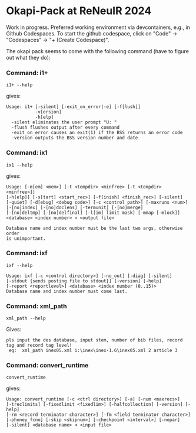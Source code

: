 # Okapi-Pack at ReNeuIR 2024

Work in progress. Preferred working environment via devcontainers, e.g., in Github Codespaces.
To start the github codespace, click on "Code" -> "Codespaces" -> "+ (Create Codespace)".

The okapi pack seems to come with the following command (have to figure out what they do):


### Command: i1+

```
i1+ --help
```

gives:
```
Usage: i1+ [-silent] [-exit_on_error|-e] [-f[lush]]
           -v[ersion]
           -h[elp]
  -silent eliminates the user prompt "U: "
  -flush flushes output after every command
  -exit_on_error causes an exit(1) if the BSS returns an error code
  -version outputs the BSS version number and date
```


### Command: ix1

```
ix1 --help
```

gives:

```
Usage: [-m[em] <mem>] [-t <tempdir> <minfree> [-t <tempdir> <minfree>]]
[-h[elp]] [-s[tart] <start_rec>] [-f[inish] <finish_rec>] [-silent]
[-quiet] [-d[ebug] <debug code>] [-c <control path>] [-maxruns <num>]
[-[no]index] [-[no]doclens] [-termunit] [-[no]merge]
[-[no]deltmp] [-[no]delfinal] [-l[im] limit mask] [-mmap [-mlock]]
<database> <index number> > <output file>

Database name and index number must be the last two args, otherwise order
is unimportant.
```

### Command: ixf

```
ixf --help
```

```
Usage: ixf [-c <control directory>] [-no_out] [-diag] [-silent]
[-stdout {sends posting file to stdout}] [-version] [-help]
[-report <reportlevel>] <database> <index number (0..15)>
Database name and index number must come last.
```

### Command: xml_path

```
xml_path --help
```

Gives:
```
pls input the des database, input stem, number of bib files, record tag and record tag level!
 eg:  xml_path inex05.xml i:\inex\inex-1.6\inex05.xml 2 article 3
```


### Command: convert_runtime

```
convert_runtime
```

gives:
```
Usage: convert_runtime [-c <ctrl directory>] [-a] [-num <maxrecs>]
[-treclimits] [-fixedlimit <fixedlim>] [-halfcollection] [-version] [-help]
[-rm <record terminator character>] [-fm <field terminator character>]
[-phoney_fcno] [-skip <skipnum>] [-checkpoint <interval>] [-nopar]
[-silent] <database name> < <input file>
```